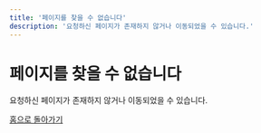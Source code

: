 ```yaml
---
title: '페이지를 찾을 수 없습니다'
description: '요청하신 페이지가 존재하지 않거나 이동되었을 수 있습니다.'
---
```


# 페이지를 찾을 수 없습니다

요청하신 페이지가 존재하지 않거나 이동되었을 수 있습니다.

[홈으로 돌아가기](/)
